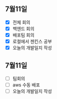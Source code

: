## 7월11일

- [x] 전체 회의
- [x] 백엔드 회의
- [x] 배포팀 회의
- [x] 로컬에서 젠킨스 공부
- [x] 오늘의 개발일지 작성

## 7월11일

- [ ] 팀회의
- [ ] aws 수동 배포
- [ ] 오늘의 개발일지 작성
